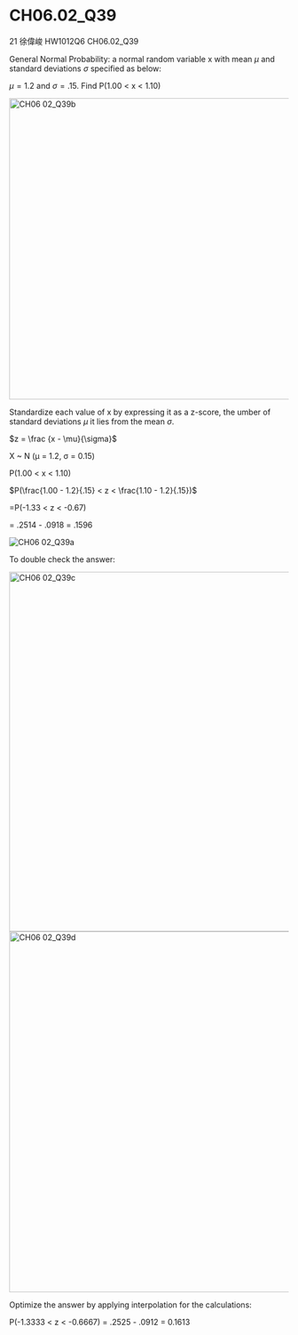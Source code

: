 # CH06.02_Q39 #
21	徐偉峻	HW1012Q6	CH06.02_Q39


General Normal Probability: 
a normal random variable x with mean $\mu$ and standard deviations $\sigma$ specified as below:

$\mu = 1.2$ and $\sigma = .15$. Find P(1.00 < x < 1.10) 

<img width="542" alt="CH06 02_Q39b" src="https://github.com/user-attachments/assets/43c6c875-159d-4c4b-bea6-780a5b5fa1ae">


Standardize each value of x by expressing it as a z-score, the umber of standard deviations $\mu$ it lies from the mean $\sigma$.

$z = \frac {x - \mu}{\sigma}$

X ~ N (μ = 1.2, σ = 0.15)

P(1.00 < x < 1.10) 

$P(\frac{1.00 - 1.2}{.15} < z < \frac{1.10 - 1.2}{.15})$

=P(-1.33 < z < -0.67)

= .2514 - .0918 = .1596


![CH06 02_Q39a](https://github.com/user-attachments/assets/bb8a98a1-95ea-42e7-96a4-afee37f6fb9a)


To double check the answer:

<img width="647" alt="CH06 02_Q39c" src="https://github.com/user-attachments/assets/edef8d27-ef3c-450a-8c28-681b151c19a5">

<img width="649" alt="CH06 02_Q39d" src="https://github.com/user-attachments/assets/e4b7a113-4298-4eb3-b407-e569fa4b7abf">

Optimize the answer by applying interpolation for the calculations:

P(-1.3333 < z < -0.6667)
= .2525 - .0912 = 0.1613


